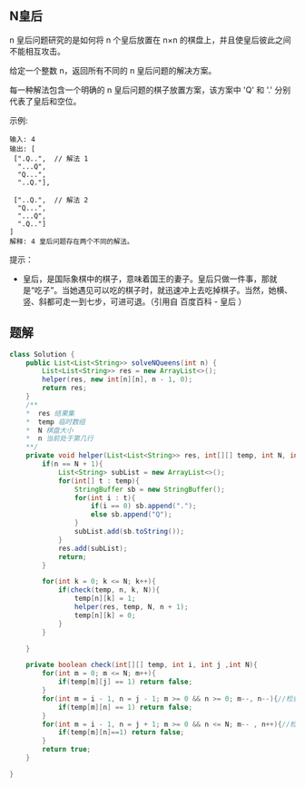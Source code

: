 
## N皇后

n 皇后问题研究的是如何将 n 个皇后放置在 n×n 的棋盘上，并且使皇后彼此之间不能相互攻击。


给定一个整数 n，返回所有不同的 n 皇后问题的解决方案。

每一种解法包含一个明确的 n 皇后问题的棋子放置方案，该方案中 'Q' 和 '.' 分别代表了皇后和空位。

示例:

```
输入: 4
输出: [
 [".Q..",  // 解法 1
  "...Q",
  "Q...",
  "..Q."],

 ["..Q.",  // 解法 2
  "Q...",
  "...Q",
  ".Q.."]
]
解释: 4 皇后问题存在两个不同的解法。
```

提示：

* 皇后，是国际象棋中的棋子，意味着国王的妻子。皇后只做一件事，那就是“吃子”。当她遇见可以吃的棋子时，就迅速冲上去吃掉棋子。当然，她横、竖、斜都可走一到七步，可进可退。（引用自 百度百科 - 皇后 ）


## 题解

```java
class Solution {
    public List<List<String>> solveNQueens(int n) {
        List<List<String>> res = new ArrayList<>();
        helper(res, new int[n][n], n - 1, 0);
        return res;
    }
    /**
    *  res 结果集
    *  temp 临时数组
    *  N 棋盘大小
    *  n 当前处于第几行
    **/
    private void helper(List<List<String>> res, int[][] temp, int N, int n){
        if(n == N + 1){
            List<String> subList = new ArrayList<>();
            for(int[] t : temp){
                StringBuffer sb = new StringBuffer();
                for(int i : t){
                    if(i == 0) sb.append(".");
                    else sb.append("Q");
                }
                subList.add(sb.toString());
            }
            res.add(subList);
            return;
        }

        for(int k = 0; k <= N; k++){
            if(check(temp, n, k, N)){
                temp[n][k] = 1;
                helper(res, temp, N, n + 1);
                temp[n][k] = 0;
            }
        }

    }

    private boolean check(int[][] temp, int i, int j ,int N){
        for(int m = 0; m <= N; m++){
            if(temp[m][j] == 1) return false;
        }
        for(int m = i - 1, n = j - 1; m >= 0 && n >= 0; m--, n--){//检查左对角线
            if(temp[m][n] == 1) return false;
        }
        for(int m = i - 1, n = j + 1; m >= 0 && n <= N; m-- , n++){//检查右对角线
            if(temp[m][n]==1) return false;
        }
        return true;
    }

}
```
